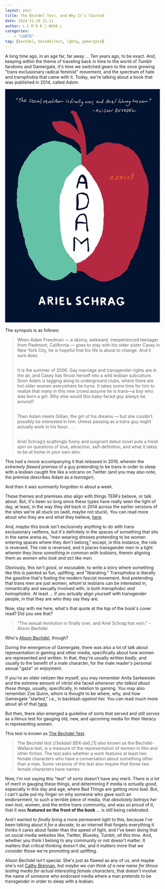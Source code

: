 ```yaml
---
layout: post
title: The Bechdel Test, and Why It's Tainted
date: 2024-12-29 21:11
author: 𐕣 C M D R ░ NOVA 𐕣
categories:
    - "LGBTQ"
tag: [bechdel, bechdeltest, lgbtq, gamergate]
---
```

A long time ago, in an age far, far away ... Ten years ago, to be exact. And, keeping within the theme of traveling back in time to the world of Tumblr fandoms and Gamergate, it's time we switched gears to the once growing "trans exclusionary radical feminist" movement, and the spectrum of hate and transphobia that came with it. Today, we're talking about a book that was published in 2014, called *Adam*.

<img src="/img/posts/bechdel/adam.jpg">

The synopsis is as follows:

<blockquote>
When Adam Freedman — a skinny, awkward, inexperienced teenager from Piedmont, California — goes to stay with his older sister Casey in New York City, he is hopeful that his life is about to change. And it sure does.<br /><br />

It is the summer of 2006. Gay marriage and transgender rights are in the air, and Casey has thrust herself into a wild lesbian subculture. Soon Adam is tagging along to underground clubs, where there are hot older women everywhere he turns. It takes some time for him to realize that many in this new crowd assume he is trans—a boy who was born a girl. Why else would this baby-faced guy always be around?<br /><br />

Then Adam meets Gillian, the girl of his dreams — but she couldn’t possibly be interested in him. Unless passing as a trans guy might actually work in his favor . . .<br /><br />

Ariel Schrag’s scathingly funny and poignant debut novel puts a fresh spin on questions of love, attraction, self-definition, and what it takes to be at home in your own skin.
</blockquote>

This had a movie accompanying it that released in 2019, wherein the *extremely flawed* premise of a guy pretending to be trans in order to sleep with a lesbian caught fire like a volcano on Twitter (and you may also note, the premise describes Adam as a *teenager*). 

And then it was summarily forgotten in about a week.

These themes and premises *also* align with things TERFs believe, or talk about. But, it's been so long since these types have really seen the light of day, at least, in the way they *did* back in 2014 across the earlier versions of the sites we're all stuck on (well, maybe not stuck). You can read more about who they are and what they believe, <a href="https://nwlc.org/happy-pride-dont-be-a-terf/" target="_blank">here</a>.

And, *maybe* this book isn't exclusively anything to *do* with trans exclusionary radfems, but it's definitely in the spaces of something that sits in the same arena as, "men wearing dresses pretending to be women entering spaces where they don't belong," except, in this instance, the role is reversed. The role is reversed, and it places transgender men in a light wherein they *have something in common with lesbians*, therein aligning them as *women who look and act like men.*

Obviously, this isn't *good*, or excusable, to write a story where something like this is painted as fun, uplifting, and "liberating." Transphobia is literally the gasoline that's fueling the modern fascist movement. And pretending that trans men are just women, whom'st lesbians can be interested in, romantically and sexually involved with, *is both transphobic and homophobic.* At least ... if you actually align yourself with transgender people, in that they are who they say they are.

Now, stay with me here, what's that quote at the top of the book's cover read? Did you see that?

<blockquote>
"The sexual revolution is finally over, and Ariel Schrag has won." - Alison Bechdel
</blockquote>

Who's <a href="https://en.wikipedia.org/wiki/Alison_Bechdel" target="_blank">Alison Bechdel</a>, though?

During the emergence of Gamergate, there was also a lot of talk about representation in gaming and other media, specifically about how women are represented and written. In that, they're usually written *badly*, and usually to the benefit of a male character, for the male reader's personal sexual "gaze" or enjoyment. 

If you're an older netizen like myself, you may remember Anita Sarkeesian and the extreme amount of vitriol she faced *whenever she talked about these things*, usually, specifically, in relation to gaming. You may also remember Zoe Quinn, whom is thought to be where, why, and *how* Gamergate "started," i.e., in backlash *against her.* You can read much more about all of that <a href="https://www.npr.org/sections/alltechconsidered/2014/09/24/349835297/-gamergate-controversy-fuels-debate-on-women-and-video-games" target="_blank">here</a>.

But then, there also emerged a guideline of sorts that served and *still serves* as a litmus test for gauging old, new, and upcoming media for their literacy in representing women.

This test is known as <a href="https://en.wikipedia.org/wiki/Bechdel_test" target="_blank">The Bechdel Test</a>.

<blockquote>
The Bechdel test (/ˈbɛkdəl/ BEK-dəl),[1] also known as the Bechdel-Wallace test, is a measure of the representation of women in film and other fiction. The test asks whether a work features at least two female characters who have a conversation about something other than a man. Some versions of the test also require that those two female characters have names.
</blockquote>

Now, I'm not saying this "test" of sorts doesn't have any merit. There is *a lot* of merit in gauging these things, and determining if media is *actually good*, especially in this day and age, where Bad Things are getting *more bad*. But, I can't quite put my finger on why someone who gave such an endorsement, to such a terrible piece of media, that *absolutely betrays her own test*, women, and the entire trans community, and was so proud of it, that it was **featured on the front of the book** ... is still being celebrated.

And I wanted to *finally* bring a more permanent light to this, because I've been talking about it *for a decade*, to an internet that forgets everything it thinks it cares about faster than the speed of light, and I've been doing that on social media websites like, Twitter, Bluesky, Tumblr, *all this time*. And, whether you think I belong to any community or not doesn't matter. It matters that critical thinking doesn't die, and it matters more that we consider those we're promoting and uplifting.

Alison Bechdel isn't special. She's just as flawed as any of us, and maybe she's not <a href="https://rationalwiki.org/wiki/Cathy_Brennan" target="_blank">Cathy Brennan</a>, but *maybe we can think of a new name for litmus testing media for actual interesting female characters*, that doesn't involve the name of someone who endorsed media where a man pretends to be transgender in order to sleep with a lesbian.


